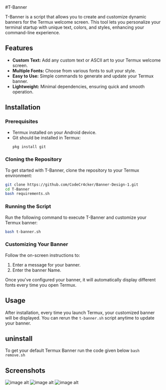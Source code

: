 #T-Banner

T-Banner is a script that allows you to create and customize dynamic banners for the Termux welcome screen. This tool lets you personalize your terminal startup with unique text, colors, and styles, enhancing your command-line experience.

## Features

- **Custom Text:** Add any custom text or ASCII art to your Termux welcome screen.
- **Multiple Fonts:** Choose from various fonts to suit your style.
- **Easy to Use:** Simple commands to generate and update your Termux banner.
- **Lightweight:** Minimal dependencies, ensuring quick and smooth operation.

## Installation

### Prerequisites

- Termux installed on your Android device.
- Git should be installed in Termux:
  ```bash
  pkg install git
  ```

### Cloning the Repository

To get started with T-Banner, clone the repository to your Termux environment:

```bash
git clone https://github.com/CodeCr4cker/Banner-Design-1.git
cd T-Banner
bash requirements.sh

```

### Running the Script

Run the following command to execute T-Banner and customize your Termux banner:

```bash
bash t-banner.sh
```

### Customizing Your Banner

Follow the on-screen instructions to:

1. Enter a message for your banner.
2. Enter the banner Name.

Once you've configured your banner, it will automatically display different fonts every time you open Termux.

## Usage

After installation, every time you launch Termux, your customized banner will be displayed. You can rerun the `t-banner.sh` script anytime to update your banner.

## uninstall
To get your default Termux Banner run the code given below
`bash remove.sh` 

## Screenshots
![image alt](https://github.com/TechnicalB9T/T-Banner/blob/077d5d40bff94cba0813d264973ba7f717175e0b/Screenshot_20240826-142329.png)
![image alt](https://github.com/TechnicalB9T/T-Banner/blob/077d5d40bff94cba0813d264973ba7f717175e0b/Screenshot_20240826-142823.png)
![image alt](https://github.com/TechnicalB9T/T-Banner/blob/077d5d40bff94cba0813d264973ba7f717175e0b/Screenshot_20240826-142833.png)
